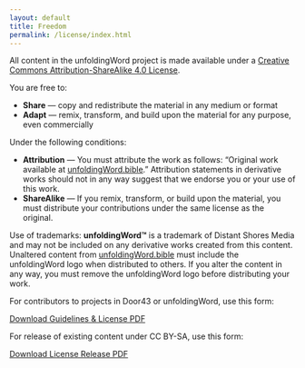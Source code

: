 ```yaml
---
layout: default
title: Freedom
permalink: /license/index.html
---
```


All content in the unfoldingWord project is made available under a
[Creative Commons Attribution-ShareAlike 4.0 License](http://creativecommons.org/licenses/by-sa/4.0/).

You are free to:

- **Share** — copy and redistribute the material in any medium or format
- **Adapt** — remix, transform, and build upon the material for any purpose, even commercially

Under the following conditions:

- **Attribution** — You must attribute the work as follows: “Original work available at [unfoldingWord.bible](https://unfoldingword.bible).”
    Attribution statements in derivative works should not in any way suggest that we endorse you or your use of this work.
- **ShareAlike** — If you remix, transform, or build upon the material, you must distribute your contributions under
    the same license as the original.

Use of trademarks: **unfoldingWord&trade;** is a trademark of Distant Shores Media and may not be included on any derivative
works created from this content. Unaltered content from [unfoldingWord.bible](https://unfoldingword.bible) must include the unfoldingWord logo when
distributed to others. If you alter the content in any way, you must remove the unfoldingWord logo before distributing your work.

For contributors to projects in Door43 or unfoldingWord, use this form:

<a class="btn btn-dark" href="{{ site.baseurl }}{{ site.data.assets.legal-license-pdf.url }}">Download Guidelines & License PDF</a>

For release of existing content under CC BY-SA, use this form:

<a class="btn btn-dark" href="{{ site.baseurl }}{{ site.data.assets.legal-release-pdf.url }}">Download License Release PDF</a>
